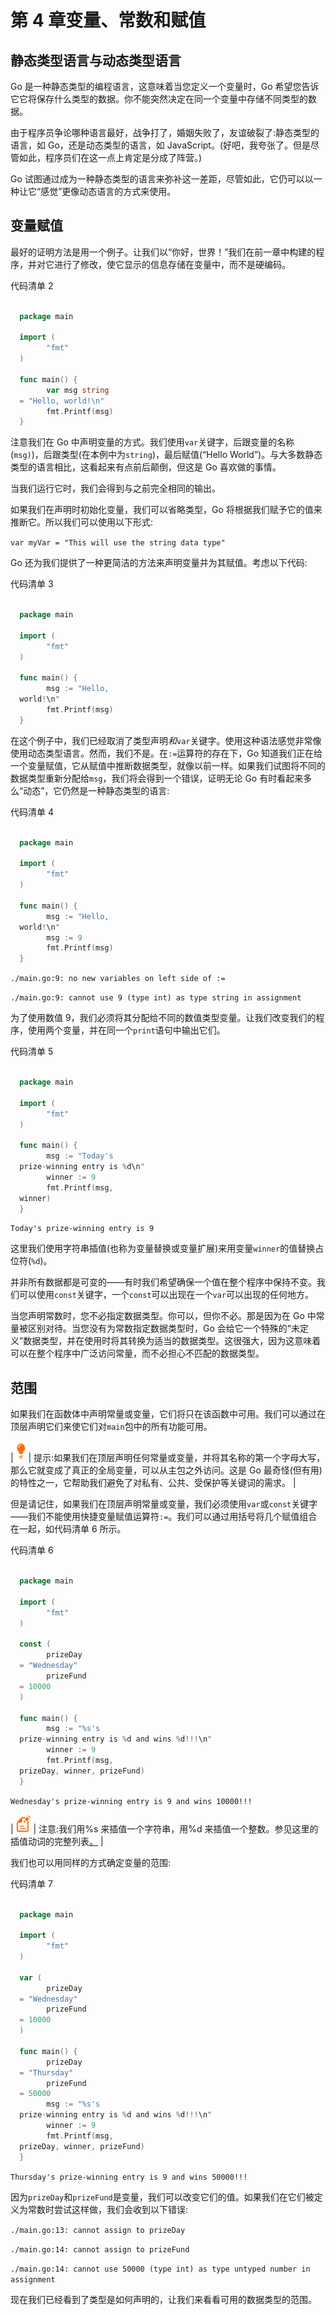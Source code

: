 # 第 4 章变量、常数和赋值

## 静态类型语言与动态类型语言

Go 是一种静态类型的编程语言，这意味着当您定义一个变量时，Go 希望您告诉它它将保存什么类型的数据。你不能突然决定在同一个变量中存储不同类型的数据。

由于程序员争论哪种语言最好，战争打了，婚姻失败了，友谊破裂了:静态类型的语言，如 Go，还是动态类型的语言，如 JavaScript。(好吧，我夸张了。但是尽管如此，程序员们在这一点上肯定是分成了阵营。)

Go 试图通过成为一种静态类型的语言来弥补这一差距，尽管如此，它仍可以以一种让它“感觉”更像动态语言的方式来使用。

## 变量赋值

最好的证明方法是用一个例子。让我们以“你好，世界！”我们在前一章中构建的程序，并对它进行了修改，使它显示的信息存储在变量中，而不是硬编码。

代码清单 2

```go

  package main

  import (
        "fmt"
  )

  func main() {
        var msg string
  = "Hello, world!\n"
        fmt.Printf(msg)
  }

```

注意我们在 Go 中声明变量的方式。我们使用`var`关键字，后跟变量的名称(`msg)`)，后跟类型(在本例中为`string`)，最后赋值(“Hello World”)。与大多数静态类型的语言相比，这看起来有点前后颠倒，但这是 Go 喜欢做的事情。

当我们运行它时，我们会得到与之前完全相同的输出。

如果我们在声明时初始化变量，我们可以省略类型，Go 将根据我们赋予它的值来推断它。所以我们可以使用以下形式:

`var myVar = "This will use the string data type"`

Go 还为我们提供了一种更简洁的方法来声明变量并为其赋值。考虑以下代码:

代码清单 3

```go

  package main

  import (
        "fmt"
  )

  func main() {
        msg := "Hello,
  world!\n"
        fmt.Printf(msg)
  }

```

在这个例子中，我们已经取消了类型声明*和*`var`关键字。使用这种语法感觉非常像使用动态类型语言。然而，我们不是。在`:=`运算符的存在下，Go 知道我们正在给一个变量赋值，它从赋值中推断数据类型，就像以前一样。如果我们试图将不同的数据类型重新分配给`msg`，我们将会得到一个错误，证明无论 Go 有时看起来多么“动态”，它仍然是一种静态类型的语言:

代码清单 4

```go

  package main

  import (
        "fmt"
  )

  func main() {
        msg := "Hello,
  world!\n"
        msg := 9
        fmt.Printf(msg)
  }

```

`./main.go:9: no new variables on left side of :=`

`./main.go:9: cannot use 9 (type int) as type string in assignment`

为了使用数值 9，我们必须将其分配给不同的数值类型变量。让我们改变我们的程序，使用两个变量，并在同一个`print`语句中输出它们。

代码清单 5

```go

  package main

  import (
        "fmt"
  )

  func main() {
        msg := "Today's
  prize-winning entry is %d\n"
        winner := 9
        fmt.Printf(msg,
  winner)
  }

```

`Today's prize-winning entry is 9`

这里我们使用字符串插值(也称为变量替换或变量扩展)来用变量`winner`的值替换占位符(`%d`)。

并非所有数据都是可变的——有时我们希望确保一个值在整个程序中保持不变。我们可以使用`const`关键字，一个`const`可以出现在一个`var`可以出现的任何地方。

当您声明常数时，您不必指定数据类型。你可以，但你不必。那是因为在 Go 中常量被区别对待。当您没有为常数指定数据类型时，Go 会给它一个特殊的“未定义”数据类型，并在使用时将其转换为适当的数据类型。这很强大，因为这意味着可以在整个程序中广泛访问常量，而不必担心不匹配的数据类型。

## 范围

如果我们在函数体中声明常量或变量，它们将只在该函数中可用。我们可以通过在顶层声明它们来使它们对`main`包中的所有功能可用。

| ![](img/tip.png) | 提示:如果我们在顶层声明任何常量或变量，并将其名称的第一个字母大写，那么它就变成了真正的全局变量，可以从主包之外访问。这是 Go 最奇怪(但有用)的特性之一，它帮助我们避免了对私有、公共、受保护等关键词的需求。 |

但是请记住，如果我们在顶层声明常量或变量，我们必须使用`var`或`const`关键字——我们不能使用快捷变量赋值运算符`:=`。我们可以通过用括号将几个赋值组合在一起，如代码清单 6 所示。

代码清单 6

```go

  package main

  import (
        "fmt"
  )

  const (
        prizeDay
  = "Wednesday"
        prizeFund
  = 10000
  )

  func main() {
        msg := "%s's
  prize-winning entry is %d and wins %d!!!\n"
        winner := 9
        fmt.Printf(msg,
  prizeDay, winner, prizeFund)
  }

```

`Wednesday's prize-winning entry is 9 and wins 10000!!!`

| ![](img/note.png) | 注意:我们用%s 来插值一个字符串，用%d 来插值一个整数。参见这里的插值动词的完整列表[。](https://golang.org/pkg/fmt/) |

我们也可以用同样的方式确定变量的范围:

代码清单 7

```go

  package main

  import (
        "fmt"
  )

  var (
        prizeDay
  = "Wednesday"
        prizeFund
  = 10000
  )

  func main() {
        prizeDay
  = "Thursday"
        prizeFund
  = 50000
        msg := "%s's
  prize-winning entry is %d and wins %d!!!\n"
        winner := 9
        fmt.Printf(msg,
  prizeDay, winner, prizeFund)
  }

```

`Thursday's prize-winning entry is 9 and wins 50000!!!`

因为`prizeDay`和`prizeFund`是变量，我们可以改变它们的值。如果我们在它们被定义为常数时尝试这样做，我们会收到以下错误:

`./main.go:13: cannot assign to prizeDay`

`./main.go:14: cannot assign to prizeFund`

`./main.go:14: cannot use 50000 (type int) as type untyped number in assignment`

现在我们已经看到了类型是如何声明的，让我们来看看可用的数据类型的范围。